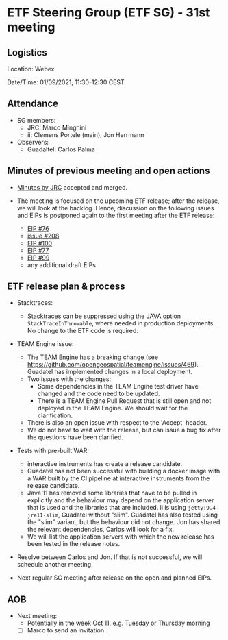# ETF Steering Group (ETF SG) - 31st meeting

## Logistics

Location: Webex

Date/Time: 01/09/2021, 11:30-12:30 CEST

## Attendance

- SG members:
  - JRC: Marco Minghini
  - ii: Clemens Portele (main), Jon Herrmann
- Observers:
  - Guadaltel: Carlos Palma

## Minutes of previous meeting and open actions

- [Minutes by JRC](https://github.com/etf-validator/governance/blob/master/Meetings/SG/20210812.md) accepted and merged.

- The meeting is focused on the upcoming ETF release; after the release, we will look at the backlog. Hence, discussion on the following issues and EIPs is postponed again to the first meeting after the ETF release:
  - [EIP #76](https://github.com/etf-validator/governance/issues/76)
  - [issue #208](https://github.com/etf-validator/etf-webapp/issues/208)
  - [EIP #100](https://github.com/etf-validator/governance/issues/100)
  - [EIP #77](https://github.com/etf-validator/governance/issues/77)
  - [EIP #99](https://github.com/etf-validator/governance/issues/99)
  - any additional draft EIPs

## ETF release plan & process

- Stacktraces:
  - Stacktraces can be suppressed using the JAVA option `StackTraceInThrowable`, where needed in production deployments. No change to the ETF code is required.

- TEAM Engine issue:
  - The TEAM Engine has a breaking change (see https://github.com/opengeospatial/teamengine/issues/469). Guadatel has implemented changes in a local deployment.
  - Two issues with the changes:
    - Some dependencies in the TEAM Engine test driver have changed and the code need to be updated.
    - There is a TEAM Engine Pull Request that is still open and not deployed in the TEAM Engine. We should wait for the clarification.
  - There is also an open issue with respect to the 'Accept' header.
  - We do not have to wait with the release, but can issue a bug fix after the questions have been clarified.

- Tests with pre-built WAR:
  - interactive instruments has create a release candidate.
  - Guadatel has not been successful with building a docker image with a WAR built by the CI pipeline at interactive instruments from the release candidate.
  - Java 11 has removed some libraries that have to be pulled in explicitly and the behaviour may depend on the application server that is used and the libraries that are included. ii is using `jetty:9.4-jre11-slim`, Guadatel without "slim". Guadatel has also tested using the "slim" variant, but the behaviour did not change. Jon has shared the relevant dependencies, Carlos will look for a fix.
  - We will list the application servers with which the new release has been tested in the release notes.

- Resolve between Carlos and Jon. If that is not successful, we will schedule another meeting.

- Next regular SG meeting after release on the open and planned EIPs.

## AOB

- Next meeting:
  - Potentially in the week Oct 11, e.g. Tuesday or Thursday morning
  - [ ] Marco to send an invitation.
